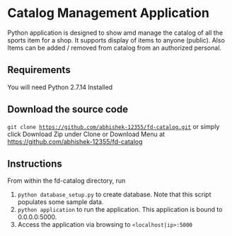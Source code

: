 # Catalog Management Application

Python application is designed to show amd manage the catalog of all the sports item for a shop. It supports display
of items to anyone (public). Also Items can be added / removed from catalog from an authorized personal. 

## Requirements

You will need Python 2.7.14 Installed

## Download the source code

<code>git clone https://github.com/abhishek-12355/fd-catalog.git</code>
or simply click Download Zip under Clone or Download Menu at https://github.com/abhishek-12355/fd-catalog 

## Instructions
From within the fd-catalog directory, run
1. `python database_setup.py` to create database. Note that this script populates some sample data. 
2. `python application` to run the application. This application is bound to 0.0.0.0:5000.
3. Access the application via browsing to `<localhost|ip>:5000` 


